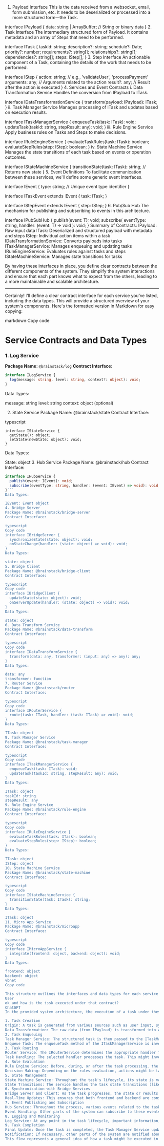 1. Payload Interface
This is the data received from a websocket, email, form submission, etc. It needs to be deserialized or processed into a more structured form—the Task.

interface IPayload {
  data: string | ArrayBuffer; // String or binary data
}
2. Task Interface
The intermediary structured form of Payload. It contains metadata and an array of Steps that need to be performed.

interface ITask {
  taskId: string;
  description?: string;
  schedule?: Date;
  priority?: number;
  requirements?: string[];
  relationships?: string[];
  dependencies?: string[];
  steps: IStep[];
}
3. Step Interface
An actionable component of a Task, containing the details of the work that needs to be performed.

interface IStep {
  action: string; // e.g., 'validateUser', 'processPayment'
  arguments: any; // Arguments related to the action
  result?: any;  // Result after the action is executed
}
4. Services and Event Contracts
i. Data Transformation Service
Handles the conversion from IPayload to ITask.

interface IDataTransformationService {
  transform(payload: IPayload): ITask;
}
ii. Task Manager Service
Manages processing of ITask and updates based on execution results.

interface ITaskManagerService {
  enqueueTask(task: ITask): void;
  updateTask(taskId: string, stepResult: any): void;
}
iii. Rule Engine Service
Apply business rules on Tasks and Steps to make decisions.

interface IRuleEngineService {
  evaluateTaskRules(task: ITask): boolean;
  evaluateStepRules(step: IStep): boolean;
}
iv. State Machine Service
Manages the state transitions of each task based on events or operation outcomes.

interface IStateMachineService {
  transitionState(task: ITask): string; // Returns new state
}
5. Event Definitions
To facilitate communication between these services, we'll define some generic event interfaces.

interface IEvent {
  type: string; // Unique event type identifier
}

interface ITaskEvent extends IEvent {
  task: ITask;
}

interface IStepEvent extends IEvent {
  step: IStep;
}
6. Pub/Sub Hub
The mechanism for publishing and subscribing to events in this architecture.

interface IPubSubHub {
  publish<T extends IEvent>(event: T): void;
  subscribe<T extends IEvent>(
    eventType: string,
    handler: (event: T) => void
  ): void;
}
Summary of Contracts:
IPayload: Raw input data
ITask: Deserialized and structured payload with metadata and steps
IStep: Individual action items within a task
IDataTransformationService: Converts payloads into tasks
ITaskManagerService: Manages enqueuing and updating tasks
IRuleEngineService: Evaluates rules against tasks and steps
IStateMachineService: Manages state transitions for tasks

By having these interfaces in place, you define clear contracts between the different components of the system. They simplify the system interactions and ensure that each part knows what to expect from the others, leading to a more maintainable and scalable architecture.



************************

Certainly! I'll define a clear contract interface for each service you've listed, including the data types. This will provide a structured overview of your system's components. Here's the formatted version in Markdown for easy copying:

markdown
Copy code
# Service Contracts and Data Types

### 1. Log Service
**Package Name:** `@brainstack/log`
**Contract Interface:**
```typescript
interface ILogService {
  log(message: string, level: string, context?: object): void;
}
```
Data Types:

message: string
level: string
context: object (optional)

2. State Service
Package Name: @brainstack/state
Contract Interface:

typescript
```
interface IStateService {
  getState(): object;
  setState(newState: object): void;
}
````

Data Types:

State: object
3. Hub Service
Package Name: @brainstack/hub
Contract Interface:

```typescript
interface IHubService {
  publish(event: IEvent): void;
  subscribe(eventType: string, handler: (event: IEvent) => void): void;
}```
Data Types:

IEvent: Event object
4. Bridge Server
Package Name: @brainstack/bridge-server
Contract Interface:

typescript
Copy code
interface IBridgeServer {
  synchronizeState(state: object): void;
  onStateChange(handler: (state: object) => void): void;
}
Data Types:

state: object
5. Bridge Client
Package Name: @brainstack/bridge-client
Contract Interface:

typescript
Copy code
interface IBridgeClient {
  updateState(state: object): void;
  onServerUpdate(handler: (state: object) => void): void;
}
Data Types:

state: object
6. Data Transform Service
Package Name: @brainstack/data-transform
Contract Interface:

typescript
Copy code
interface IDataTransformService {
  transform(data: any, transformer: (input: any) => any): any;
}
Data Types:

data: any
transformer: function
7. Router Service
Package Name: @brainstack/router
Contract Interface:

typescript
Copy code
interface IRouterService {
  route(task: ITask, handler: (task: ITask) => void): void;
}
Data Types:

ITask: object
8. Task Manager Service
Package Name: @brainstack/task-manager
Contract Interface:

typescript
Copy code
interface ITaskManagerService {
  enqueueTask(task: ITask): void;
  updateTask(taskId: string, stepResult: any): void;
}
Data Types:

ITask: object
taskId: string
stepResult: any
9. Rule Engine Service
Package Name: @brainstack/rule-engine
Contract Interface:

typescript
Copy code
interface IRuleEngineService {
  evaluateTaskRules(task: ITask): boolean;
  evaluateStepRules(step: IStep): boolean;
}
Data Types:

ITask: object
IStep: object
10. State Machine Service
Package Name: @brainstack/state-machine
Contract Interface:

typescript
Copy code
interface IStateMachineService {
  transitionState(task: ITask): string;
}
Data Types:

ITask: object
11. Micro App Service
Package Name: @brainstack/microapp
Contract Interface:

typescript
Copy code
interface IMicroAppService {
  integrate(frontend: object, backend: object): void;
}
Data Types:

frontend: object
backend: object
vbnet
Copy code

This structure outlines the interfaces and data types for each service in your architecture, providing clarity and ease of integration.
User
ok and how is the tssk executed under that contract?
ChatGPT
In the provided system architecture, the execution of a task under these contracts typically involves several steps and interactions between different services. Here's a breakdown of how a task might be executed:

1. Task Creation
Origin: A task is generated from various sources such as user input, system events, or scheduled operations.
Data Transformation: The raw data (from IPayload) is transformed into a structured task (ITask) using the IDataTransformService.
2. Task Enqueuing
Task Manager Service: The structured task is then passed to the ITaskManagerService.
Enqueue Task: The enqueueTask method of the ITaskManagerService is invoked to add the task to the processing queue.
3. Task Routing
Router Service: The IRouterService determines the appropriate handler for the task based on its characteristics or predefined routing rules.
Task Handling: The selected handler processes the task. This might involve calling other microservices, accessing databases, or performing computations.
4. Rule Evaluation
Rule Engine Service: Before, during, or after the task processing, the IRuleEngineService may evaluate certain business rules or conditions related to the task.
Decision Making: Depending on the rules evaluation, actions might be taken, such as modifying the task, triggering additional processes, or even halting the task execution.
5. State Management
State Machine Service: Throughout the task's lifecycle, its state is managed by the IStateMachineService.
State Transitions: The service handles the task state transitions (like pending, in-progress, completed, etc.) based on the execution flow and outcomes.
6. Synchronization with Bridge Services
Bridge Server and Client: As the task progresses, the state or results may need to be synchronized between the backend (Bridge Server) and the frontend (Bridge Client).
Real-Time Updates: This ensures that both frontend and backend are consistently reflecting the current state of the task, providing a seamless user experience.
7. Event Publishing and Subscription
Hub Service: Throughout the process, various events related to the task can be published using the Hub service.
Event Handling: Other parts of the system can subscribe to these events for additional processing or to trigger new tasks.
8. Logging and Monitoring
Log Service: At any point in the task lifecycle, important information, errors, or warnings can be logged using the Log service for debugging, auditing, or monitoring purposes.
9. Task Completion
Final Update: Once the task is completed, the Task Manager Service updates the task status.
Notification: If necessary, other parts of the system are notified about the task completion, possibly triggering further actions.
This flow represents a general idea of how a task might be executed in your described architecture. The exact flow can vary based on specific business logic, system configuration, and the nature of the tasks being handled.





